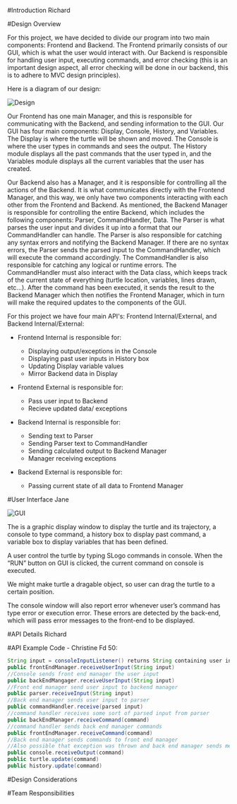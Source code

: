 #Introduction Richard




#Design Overview

For this project, we have decided to divide our program into two main components: Frontend and Backend. The Frontend primarily consists of our GUI, which is what the user would interact with. Our Backend is responsible for handling user input, executing commands, and error checking (this is an important design aspect, all error checking will be done in our backend, this is to adhere to MVC design principles). 

Here is a diagram of our design: 

![Design](https://github.com/duke-compsci308-spring2016/slogo_team09/blob/master/Design.Diagram.jpg "Design")

Our Frontend has one main Manager, and this is responsible for communicating with the Backend, and sending information to the GUI. Our GUI has four main components: Display, Console, History, and Variables. The Display is where the turtle will be shown and moved. The Console is where the user types in commands and sees the output. The History module displays all the past commands that the user typed in, and the Variables module displays all the current variables that the user has created. 

Our Backend also has a Manager, and it is responsible for controlling all the actions of the Backend. It is what communicates directly with the Frontend Manager, and this way, we only have two components interacting with each other from the Frontend and Backend. As mentioned, the Backend Manager is responsible for controlling the entire Backend, which includes the following components: Parser, CommandHandler, Data. The Parser is what parses the user input and divides it up into a format that our CommandHandler can handle. The Parser is also responsible for catching any syntax errors and notifying the Backend Manager. If there are no syntax errors, the Parser sends the parsed input to the CommandHandler, which will execute the command accordingly. The CommandHandler is also responsible for catching any logical or runtime errors. The CommandHandler must also interact with the Data class, which keeps track of the current state of everything (turtle location, variables, lines drawn, etc...). After the command has been executed, it sends the result to the Backend Manager which then notifies the Frontend Manager, which in turn will make the required updates to the components of the GUI. 

For this project we have four main API's: Frontend Internal/External, and Backend Internal/External:

* Frontend Internal is responsible for:
  * Displaying output/exceptions in the Console
  * Displaying past user inputs in History box
  * Updating Display variable values
  * Mirror Backend data in Display

* Frontend External is responsible for:
  * Pass user input to Backend
  * Recieve updated data/ exceptions
  
* Backend Internal is responsible for:
  * Sending text to Parser
  * Sending Parser text to CommandHandler
  * Sending calculated output to Backend Manager
  * Manager receiving exceptions

* Backend External is responsible for:
  * Passing current state of all data to Frontend Manager

#User Interface Jane

![GUI](https://github.com/duke-compsci308-spring2016/slogo_team09/blob/master/GUI.jpg "GUI")

The is a graphic display window to display the turtle and its trajectory, a console to type command, a history box to display past command, a variable box to display variables that has been defined.

A user control the turtle by typing SLogo commands in console. When the “RUN” button on GUI is clicked, the current command on console is executed.

We might make turtle a dragable object, so user can drag the turtle to a certain position.

The console window will also report error whenever user’s command has type error or execution error. These errors are detected by the back-end, which will pass error messages to the front-end to be displayed.


#API Details Richard



#API Example Code - Christine 
Fd 50:
```java
String input = consoleInputListener() returns String containing user input
public frontEndManager.receiveUserInput(String input) 
//Console sends front end manager the user input
public backEndMangager.receiveUserInput(String input)
//Front end manager send user input to backend manager
public parser.receiveInput(String input)
//Back end manager sends user input to parser
public commandHandler.receive(parsed input)
//command handler receives some sort of parsed input from parser
public backEndManager.receiveCommand(command) 
//command handler sends back end manager commands
public frontEndManager.receiveCommand(command)
//Back end manager sends commands to front end manager
//Also possible that exception was thrown and back end manager sends message to print to console
public console.receiveOutput(command)
public turtle.update(command)
public history.update(command)
```


#Design Considerations 



#Team Responsibilities

